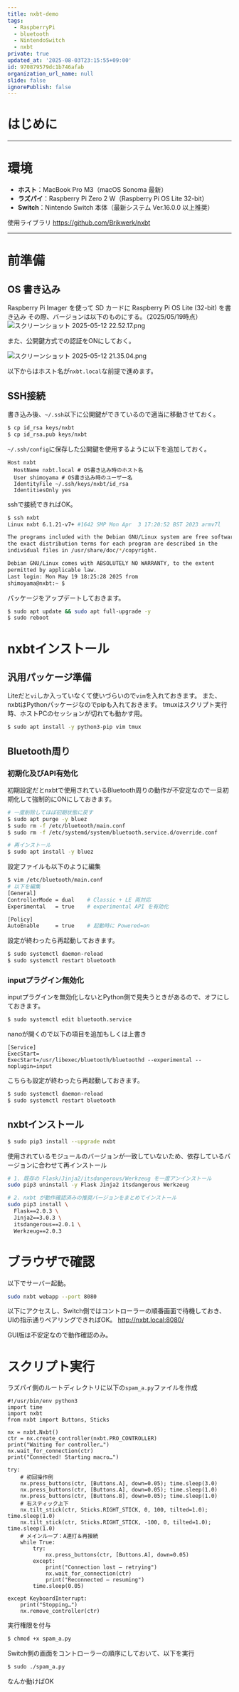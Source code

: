 ```yaml
---
title: nxbt-demo
tags:
  - RaspberryPi
  - bluetooth
  - NintendoSwitch
  - nxbt
private: true
updated_at: '2025-08-03T23:15:55+09:00'
id: 970879579dc1b746afab
organization_url_name: null
slide: false
ignorePublish: false
---
```


# はじめに

---

# 環境

- **ホスト**：MacBook Pro M3（macOS Sonoma 最新）  
- **ラズパイ**：Raspberry Pi Zero 2 W（Raspberry Pi OS Lite 32-bit）  
- **Switch**：Nintendo Switch 本体（最新システム Ver.16.0.0 以上推奨）  

使用ライブラリ
https://github.com/Brikwerk/nxbt

---

# 前準備

## OS 書き込み
Raspberry Pi Imager を使って SD カードに Raspberry Pi OS Lite (32-bit) を書き込み
その際、バージョンは以下のものにする。（2025/05/19時点）
![スクリーンショット 2025-05-12 22.52.17.png](https://qiita-image-store.s3.ap-northeast-1.amazonaws.com/0/855584/f9ba72e7-4e50-4d7c-b54c-17679c64a8f2.png)

また、公開鍵方式での認証をONにしておく。

![スクリーンショット 2025-05-12 21.35.04.png](https://qiita-image-store.s3.ap-northeast-1.amazonaws.com/0/855584/7138da4f-41ac-4c5b-b80f-701efaf3a0e2.png)

以下からはホスト名が`nxbt.local`な前提で進めます。

## SSH接続
書き込み後、`~/.ssh`以下に公開鍵ができているので適当に移動させておく。
```sh
$ cp id_rsa keys/nxbt
$ cp id_rsa.pub keys/nxbt
```

`~/.ssh/config`に保存した公開鍵を使用するように以下を追加しておく。
```
Host nxbt
  HostName nxbt.local # OS書き込み時のホスト名
  User shimoyama # OS書き込み時のユーザー名
  IdentityFile ~/.ssh/keys/nxbt/id_rsa
  IdentitiesOnly yes
```

sshで接続できればOK。
```sh
$ ssh nxbt
Linux nxbt 6.1.21-v7+ #1642 SMP Mon Apr  3 17:20:52 BST 2023 armv7l

The programs included with the Debian GNU/Linux system are free software;
the exact distribution terms for each program are described in the
individual files in /usr/share/doc/*/copyright.

Debian GNU/Linux comes with ABSOLUTELY NO WARRANTY, to the extent
permitted by applicable law.
Last login: Mon May 19 18:25:28 2025 from 
shimoyama@nxbt:~ $
```

パッケージをアップデートしておきます。
```sh
$ sudo apt update && sudo apt full-upgrade -y
$ sudo reboot
```

# nxbtインストール

## 汎用パッケージ準備
Liteだと`vi`しか入っていなくて使いづらいので`vim`を入れておきます。
また、nxbtはPythonパッケージなのでpipも入れておきます。
tmuxはスクリプト実行時、ホストPCのセッションが切れても動かす用。
```sh
$ sudo apt install -y python3-pip vim tmux
```

## Bluetooth周り
### 初期化及びAPI有効化
初期設定だとnxbtで使用されているBluetooth周りの動作が不安定なので一旦初期化して強制的にONにしておきます。
```sh
# 一度削除してほぼ初期状態に戻す
$ sudo apt purge -y bluez
$ sudo rm -f /etc/bluetooth/main.conf
$ sudo rm -f /etc/systemd/system/bluetooth.service.d/override.conf

# 再インストール
$ sudo apt install -y bluez
```
設定ファイルも以下のように編集
```sh
$ vim /etc/bluetooth/main.conf
# 以下を編集
[General]
ControllerMode = dual    # Classic + LE 両対応
Experimental   = true    # experimental API を有効化

[Policy]
AutoEnable     = true    # 起動時に Powered=on
```

設定が終わったら再起動しておきます。
```sh
$ sudo systemctl daemon-reload
$ sudo systemctl restart bluetooth
```

### inputプラグイン無効化
inputプラグインを無効化しないとPython側で見失うときがあるので、オフにしておきます。

```sh
$ sudo systemctl edit bluetooth.service
```

nanoが開くので以下の項目を追加もしくは上書き
```
[Service]
ExecStart=
ExecStart=/usr/libexec/bluetooth/bluetoothd --experimental --noplugin=input
```

こちらも設定が終わったら再起動しておきます。
```sh
$ sudo systemctl daemon-reload
$ sudo systemctl restart bluetooth
```

## nxbtインストール

```sh
$ sudo pip3 install --upgrade nxbt
```

使用されているモジュールのバージョンが一致していないため、依存しているバージョンに合わせて再インストール

```sh
# 1. 既存の Flask/Jinja2/itsdangerous/Werkzeug を一度アンインストール
sudo pip3 uninstall -y Flask Jinja2 itsdangerous Werkzeug

# 2. nxbt が動作確認済みの推奨バージョンをまとめてインストール
sudo pip3 install \
  Flask==2.0.3 \
  Jinja2==3.0.3 \
  itsdangerous==2.0.1 \
  Werkzeug==2.0.3
```

# ブラウザで確認
以下でサーバー起動。
```sh
sudo nxbt webapp --port 8080
```
以下にアクセスし、Switch側ではコントローラーの順番画面で待機しておき、UIの指示通りペアリングできればOK。
http://nxbt.local:8080/

GUI版は不安定なので動作確認のみ。

# スクリプト実行
ラズパイ側のルートディレクトリに以下の`spam_a.py`ファイルを作成

```python: spam_a.py
#!/usr/bin/env python3
import time
import nxbt
from nxbt import Buttons, Sticks

nx = nxbt.Nxbt()
ctr = nx.create_controller(nxbt.PRO_CONTROLLER)
print("Waiting for controller…")
nx.wait_for_connection(ctr)
print("Connected! Starting macro…")

try:
    # 初回操作例
    nx.press_buttons(ctr, [Buttons.A], down=0.05); time.sleep(3.0)
    nx.press_buttons(ctr, [Buttons.A], down=0.05); time.sleep(1.0)
    nx.press_buttons(ctr, [Buttons.B], down=0.05); time.sleep(1.0)
    # 右スティック上下
    nx.tilt_stick(ctr, Sticks.RIGHT_STICK, 0, 100, tilted=1.0); time.sleep(1.0)
    nx.tilt_stick(ctr, Sticks.RIGHT_STICK, -100, 0, tilted=1.0); time.sleep(1.0)
    # メインループ：A連打＆再接続
    while True:
        try:
            nx.press_buttons(ctr, [Buttons.A], down=0.05)
        except:
            print("Connection lost — retrying")
            nx.wait_for_connection(ctr)
            print("Reconnected — resuming")
        time.sleep(0.05)

except KeyboardInterrupt:
    print("Stopping…")
    nx.remove_controller(ctr)

```

実行権限を付与
```sh
$ chmod +x spam_a.py
```

Switch側の画面をコントローラーの順序にしておいて、以下を実行
```sh
$ sudo ./spam_a.py
```

なんか動けばOK
